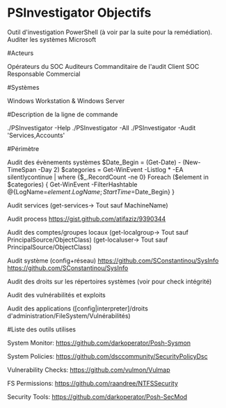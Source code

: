 # PSInvestigator Objectifs
Outil d'investigation PowerShell (à voir par la suite pour la remédiation).
Auditer les systèmes Microsoft


#Acteurs

Opérateurs du SOC
Auditeurs
Commanditaire de l'audit
Client SOC
Responsable Commercial


#Systèmes

Windows Workstation & Windows Server

#Description de la ligne de commande

./PSInvestigator -Help
./PSInvestigator -All
./PSInvestigator -Audit 'Services,Accounts'

#Périmètre

Audit des évènements systèmes
$Date_Begin = (Get-Date) - (New-TimeSpan -Day 2)
$categories = Get-WinEvent -Listlog * -EA silentlycontinue | where {$_.RecordCount -ne 0}
Foreach ($element in $categories)
{
 Get-WinEvent -FilterHashtable @{LogName=$element.LogName; StartTime=$Date_Begin}
}

Audit services
(get-services-> Tout sauf MachineName)

Audit process
https://gist.github.com/atifaziz/9390344

Audit des comptes/groupes locaux 
(get-localgroup-> Tout sauf PrincipalSource/ObjectClass)
(get-localuser-> Tout sauf PrincipalSource/ObjectClass)

Audit système (config+réseau)
https://github.com/SConstantinou/SysInfo
https://github.com/SConstantinou/SysInfo

Audit des droits sur les répertoires systèmes (voir pour check intégrité)

Audit des vulnérabilités et exploits

Audit des applications ([config|interpreter]/droits d'administration/FileSystem/Vulnérabilités)



#Liste des outils utilises

System Monitor: https://github.com/darkoperator/Posh-Sysmon

System Policies: https://github.com/dsccommunity/SecurityPolicyDsc

Vulnerability Checks: https://github.com/vulmon/Vulmap

FS Permissions: https://github.com/raandree/NTFSSecurity

Security Tools: https://github.com/darkoperator/Posh-SecMod
